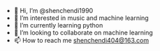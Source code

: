 - 👋 Hi, I’m @shenchendi1990
- 👀 I’m interested in music and machine learning
- 🌱 I’m currently learning python
- 💞️ I’m looking to collaborate on machine learning
- 📫 How to reach me shenchendi404@163.com

<!---
shenchendi1990/shenchendi1990 is a ✨ special ✨ repository because its `README.md` (this file) appears on your GitHub profile.
You can click the Preview link to take a look at your changes.
--->
